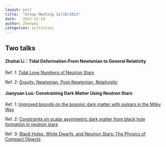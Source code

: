 ```yaml
---
layout: post
title:  "Group Meeting 12/10/2023"
date:   2023-12-10
author: Zhenwei
categories: activities
---
```




## Two talks

####  Zhuhai Li：Tidal Deformation:From Newtonian to General Relativity

Ref. 1: [Tidal Love Numbers of Neutron Stars](https://iopscience.iop.org/article/10.1086/533487)

Ref. 2: [Gravity. Newtonian, Post-Newtonian, Relativistic](https://www.cambridge.org/cn/universitypress/subjects/physics/astrophysics/gravity-newtonian-post-newtonian-relativistic?format=HB&isbn=9781107032866)


####  Jianyuan Luo: Constraining Dark Matter Using Neutron Stars

Ref. 1: [Improved bounds on the bosonic dark matter with pulsars in the Milky Way](https://iopscience.iop.org/article/10.1088/1475-7516/2023/08/016)

Ref. 2: [Constraints on scalar asymmetric dark matter from black hole formation in neutron stars](https://journals.aps.org/prd/abstract/10.1103/PhysRevD.85.023519)

Ref. 3: [Black Holes, White Dwarfs, and Neutron Stars: The Physics of Compact Objects](https://onlinelibrary.wiley.com/doi/book/10.1002/9783527617661)
